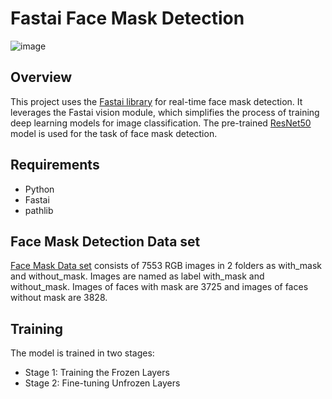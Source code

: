 # Fastai Face Mask Detection
![image](https://github.com/AmiraQadry/Real-time-Face-Mask-Detection/assets/106974489/b0f6e671-5ecc-414a-bd7e-4ea259187b00)

## Overview

This project uses the [Fastai library](https://github.com/fastai/fastai) for real-time face mask detection. 
It leverages the Fastai vision module, which simplifies the process of training deep learning models for image classification. 
The pre-trained [ResNet50](https://www.mathworks.com/help/deeplearning/ref/resnet50.html) model is used for the task of face mask detection.

## Requirements

- Python 
- Fastai
- pathlib

## Face Mask Detection Data set

[Face Mask Data set](https://www.kaggle.com/datasets/omkargurav/face-mask-dataset/data) consists of 7553 RGB images in 2 folders as with_mask and without_mask. 
Images are named as label with_mask and without_mask. Images of faces with mask are 3725 and images of faces without mask are 3828.

## Training

The model is trained in two stages:

- Stage 1: Training the Frozen Layers
- Stage 2: Fine-tuning Unfrozen Layers
